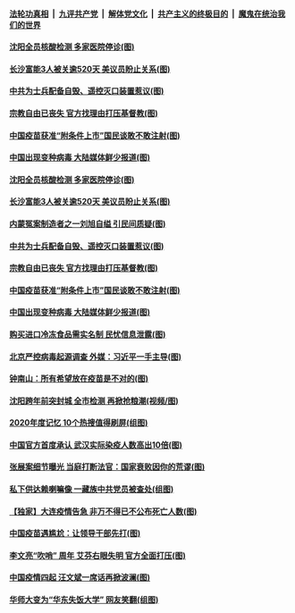 ####  [法轮功真相](../../../../basic/blob/master/README.md?t=01021102) &nbsp;|&nbsp; [九评共产党](../../../../9ping.md/blob/master/README.md?t=01021102) &nbsp;|&nbsp; [解体党文化](../../../../jtdwh.md/blob/master/README.md?t=01021102)  &nbsp;|&nbsp; [共产主义的终极目的](../../../../gczydzjmd.md/blob/master/README.md?t=01021102) &nbsp;|&nbsp; [魔鬼在统治我们的世界](../../../../mgztzwmdsj.md/blob/master/README.md?t=01021102) 

#### [沈阳全员核酸检测 多家医院停诊(图)](../pages/p1/957786.md?t=01021102) 

#### [长沙富能3人被关逾520天 美议员盼止关系(图)](../pages/p1/957759.md?t=01021102) 

#### [中共为士兵配备自毁、遥控灭口装置惹议(图)](../pages/p1/957737.md?t=01021102) 

#### [宗教自由已丧失 官方找理由打压基督教(图)](../pages/p1/957718.md?t=01021102) 

#### [中国疫苗获准“附条件上市”国民谈敢不敢注射(图)](../pages/p1/957664.md?t=01021102) 

#### [中国出现变种病毒 大陆媒体鲜少报道(图)](../pages/p1/957690.md?t=01021102) 

#### [沈阳全员核酸检测 多家医院停诊(图)](../pages/p1/957786.md?t=01021102) 

#### [长沙富能3人被关逾520天 美议员盼止关系(图)](../pages/p1/957759.md?t=01021102) 

#### [内蒙冤案制造者之一刘旭自缢 引民间质疑(图)](../pages/p1/957752.md?t=01021102) 

#### [中共为士兵配备自毁、遥控灭口装置惹议(图)](../pages/p1/957737.md?t=01021102) 

#### [宗教自由已丧失 官方找理由打压基督教(图)](../pages/p1/957718.md?t=01021102) 

#### [中国疫苗获准“附条件上市”国民谈敢不敢注射(图)](../pages/p1/957664.md?t=01021102) 

#### [中国出现变种病毒 大陆媒体鲜少报道(图)](../pages/p1/957690.md?t=01021102) 

#### [购买进口冷冻食品需实名制 民忧信息泄露(图)](../pages/p1/957716.md?t=01021102) 

#### [北京严控病毒起源调查 外媒：习近平一手主导(图)](../pages/p1/957707.md?t=01021102) 

#### [钟南山：所有希望放在疫苗是不对的(图)](../pages/p1/957645.md?t=01021102) 

#### [沈阳跨年前突封城 全市检测 再掀抢粮潮(视频/图)](../pages/p1/957676.md?t=01021102) 

#### [2020年度记忆 10个热搜值得刷屏(组图)](../pages/p1/957619.md?t=01021102) 

#### [中国官方首度承认 武汉实际染疫人数高出10倍(图)](../pages/p1/957617.md?t=01021102) 

#### [张展案细节曝光 当庭打断法官：国家衰败因你的荒谬(图)](../pages/p1/957581.md?t=01021102) 

#### [私下供达赖喇嘛像 一藏族中共党员被查处(组图)](../pages/p1/957628.md?t=01021102) 

#### [【独家】大连疫情告急 非万不得已不公布死亡人数(图)](../pages/p1/957568.md?t=01021102) 

#### [中国疫苗遇尴尬：让领导干部先打(图)](../pages/p1/957579.md?t=01021102) 

#### [李文亮“吹哨” 周年 艾芬右眼失明 官方全面打压(图)](../pages/p1/957560.md?t=01021102) 

#### [中国疫情四起 汪文斌一席话再掀波澜(图)](../pages/p1/957480.md?t=01021102) 

#### [华师大变为“华东失饭大学” 网友笑翻(组图)](../pages/p1/957547.md?t=01021102) 

